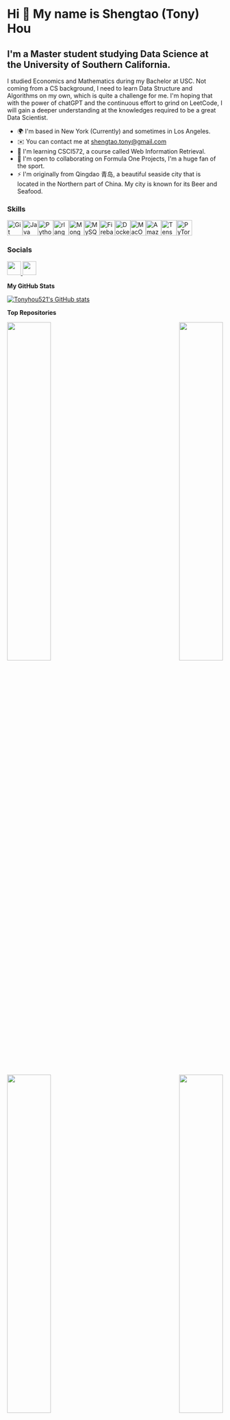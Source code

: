 Hi 👋 My name is Shengtao (Tony) Hou
===========================================================================================================================================

I'm a Master student studying Data Science at the University of Southern California.
------------------------------------------------------------------------------------

I studied Economics and Mathematics during my Bachelor at USC. Not coming from a CS background, I need to learn Data Structure and Algorithms on my own, which is quite a challenge for me. I'm hoping that with the power of chatGPT and the continuous effort to grind on LeetCode, I will gain a deeper understanding at the knowledges required to be a great Data Scientist.

* 🌍  I'm based in New York (Currently) and sometimes in Los Angeles.
* ✉️  You can contact me at [shengtao.tony@gmail.com](mailto:shengtao.tony@gmail.com)
* 🧠  I'm learning CSCI572, a course called Web Information Retrieval.
* 🤝  I'm open to collaborating on Formula One Projects, I'm a huge fan of the sport.
* ⚡  I'm originally from Qingdao 青岛, a beautiful seaside city that is located in the Northern part of China. My city is known for its Beer and Seafood.

### Skills

<p align="left">
<a href="https://git-scm.com/" target="_blank" rel="noreferrer"><img src="https://raw.githubusercontent.com/danielcranney/readme-generator/main/public/icons/skills/git-colored.svg" width="36" height="36" alt="Git" /></a><a href="https://www.oracle.com/java/" target="_blank" rel="noreferrer"><img src="https://raw.githubusercontent.com/danielcranney/readme-generator/main/public/icons/skills/java-colored.svg" width="36" height="36" alt="Java" /></a><a href="https://www.python.org/" target="_blank" rel="noreferrer"><img src="https://raw.githubusercontent.com/danielcranney/readme-generator/main/public/icons/skills/python-colored.svg" width="36" height="36" alt="Python" /></a><a href="https://www.r-project.org/" target="_blank" rel="noreferrer"><img src="https://raw.githubusercontent.com/danielcranney/readme-generator/main/public/icons/skills/rlang-colored.svg" width="36" height="36" alt="rlang" /></a><a href="https://www.mongodb.com/" target="_blank" rel="noreferrer"><img src="https://raw.githubusercontent.com/danielcranney/readme-generator/main/public/icons/skills/mongodb-colored.svg" width="36" height="36" alt="MongoDB" /></a><a href="https://www.mysql.com/" target="_blank" rel="noreferrer"><img src="https://raw.githubusercontent.com/danielcranney/readme-generator/main/public/icons/skills/mysql-colored.svg" width="36" height="36" alt="MySQL" /></a><a href="https://firebase.google.com/" target="_blank" rel="noreferrer"><img src="https://raw.githubusercontent.com/danielcranney/readme-generator/main/public/icons/skills/firebase-colored.svg" width="36" height="36" alt="Firebase" /></a><a href="https://www.docker.com/" target="_blank" rel="noreferrer"><img src="https://raw.githubusercontent.com/danielcranney/readme-generator/main/public/icons/skills/docker-colored.svg" width="36" height="36" alt="Docker" /></a><a href="https://apple.com" target="_blank" rel="noreferrer"><img src="https://raw.githubusercontent.com/danielcranney/readme-generator/main/public/icons/skills/macos-colored-dark.svg" width="36" height="36" alt="MacOS" /></a><a href="https://aws.amazon.com" target="_blank" rel="noreferrer"><img src="https://raw.githubusercontent.com/danielcranney/readme-generator/main/public/icons/skills/aws-colored-dark.svg" width="36" height="36" alt="Amazon Web Services" /></a><a href="https://www.tensorflow.org/" target="_blank" rel="noreferrer"><img src="https://raw.githubusercontent.com/danielcranney/readme-generator/main/public/icons/skills/tensorflow-colored.svg" width="36" height="36" alt="TensorFlow" /></a><a href="https://pytorch.org/" target="_blank" rel="noreferrer"><img src="https://raw.githubusercontent.com/danielcranney/readme-generator/main/public/icons/skills/pytorch-colored.svg" width="36" height="36" alt="PyTorch" /></a>
</p>

### Socials

<p align="left"> <a href="https://www.github.com/Tonyhou521" target="_blank" rel="noreferrer"> <picture> <source media="(prefers-color-scheme: dark)" srcset="https://raw.githubusercontent.com/danielcranney/readme-generator/main/public/icons/socials/github-dark.svg" /> <source media="(prefers-color-scheme: light)" srcset="https://raw.githubusercontent.com/danielcranney/readme-generator/main/public/icons/socials/github.svg" /> <img src="https://raw.githubusercontent.com/danielcranney/readme-generator/main/public/icons/socials/github.svg" width="32" height="32" /> </picture> </a> <a href="https://www.linkedin.com/in/shengtao-tony-hou" target="_blank" rel="noreferrer"> <picture> <source media="(prefers-color-scheme: dark)" srcset="https://raw.githubusercontent.com/danielcranney/readme-generator/main/public/icons/socials/linkedin-dark.svg" /> <source media="(prefers-color-scheme: light)" srcset="https://raw.githubusercontent.com/danielcranney/readme-generator/main/public/icons/socials/linkedin.svg" /> <img src="https://raw.githubusercontent.com/danielcranney/readme-generator/main/public/icons/socials/linkedin.svg" width="32" height="32" /> </picture> </a></p>


<b>My GitHub Stats</b>

<a href="http://www.github.com/Tonyhou521"><img src="https://github-readme-stats.vercel.app/api?username=Tonyhou521&show_icons=true&hide=&count_private=true&title_color=14b8a6&text_color=ffffff&icon_color=14b8a6&bg_color=181824&hide_border=true&show_icons=true" alt="Tonyhou521's GitHub stats" /></a>

<b>Top Repositories</b>

<div width="100%" align="center"><a href="https://github.com/Tonyhou521/FoodSentimentalAnalysis" align="left"><img align="left" width="45%" src="https://github-readme-stats.vercel.app/api/pin/?username=Tonyhou521&repo=FoodSentimentalAnalysis&title_color=14b8a6&text_color=ffffff&icon_color=14b8a6&bg_color=181824&hide_border=true&locale=en" /></a><a href="https://github.com/Tonyhou521/MachineLearningNotebook" align="right"><img align="right" width="45%" src="https://github-readme-stats.vercel.app/api/pin/?username=Tonyhou521&repo=MachineLearningNotebook&title_color=14b8a6&text_color=ffffff&icon_color=14b8a6&bg_color=181824&hide_border=true&locale=en" /></a></div><br /><br /><br /><br /><br /><br /><br />

<br /><br /><br /><br /><br />

<div width="100%" align="center"><a href="https://github.com/Tonyhou521/DSCI551Fall2022" align="left"><img align="left" width="45%" src="https://github-readme-stats.vercel.app/api/pin/?username=Tonyhou521&repo=DSCI551Fall2022&title_color=14b8a6&text_color=ffffff&icon_color=14b8a6&bg_color=181824&hide_border=true&locale=en" /></a><a href="https://github.com/Tonyhou521/DSCI553Spring2023" align="right"><img align="right" width="45%" src="https://github-readme-stats.vercel.app/api/pin/?username=Tonyhou521&repo=DSCI553Spring2023&title_color=14b8a6&text_color=ffffff&icon_color=14b8a6&bg_color=181824&hide_border=true&locale=en" /></a></div>
